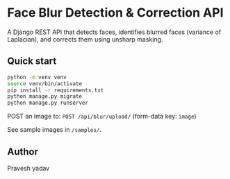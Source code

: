 # Face Blur Detection & Correction API

A Django REST API that detects faces, identifies blurred faces (variance of Laplacian), and corrects them using unsharp masking.

## Quick start

```bash
python -m venv venv
source venv/bin/activate
pip install -r requirements.txt
python manage.py migrate
python manage.py runserver
```

POST an image to:
`POST /api/blur/upload/` (form-data key: `image`)

See sample images in `/samples/`.

## Author
Pravesh yadav
